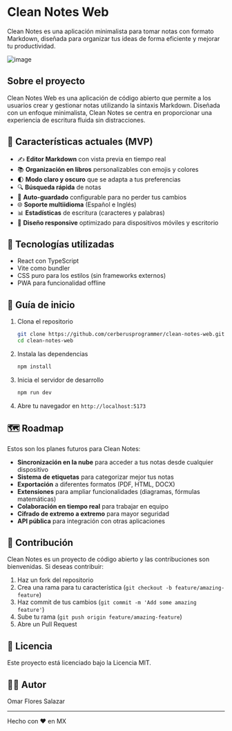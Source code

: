 # Clean Notes Web

Clean Notes es una aplicación minimalista para tomar notas con formato Markdown, diseñada para organizar tus ideas de forma eficiente y mejorar tu productividad.

![image](https://github.com/user-attachments/assets/ef6534a2-0c5b-4b9c-8cdb-cb238d90f8b2)


## Sobre el proyecto

Clean Notes Web es una aplicación de código abierto que permite a los usuarios crear y gestionar notas utilizando la sintaxis Markdown. Diseñada con un enfoque minimalista, Clean Notes se centra en proporcionar una experiencia de escritura fluida sin distracciones.

## 🚀 Características actuales (MVP)

- ✍️ **Editor Markdown** con vista previa en tiempo real
- 📚 **Organización en libros** personalizables con emojis y colores
- 🌓 **Modo claro y oscuro** que se adapta a tus preferencias
- 🔍 **Búsqueda rápida** de notas
- 💾 **Auto-guardado** configurable para no perder tus cambios
- 🌐 **Soporte multiidioma** (Español e Inglés)
- 📊 **Estadísticas** de escritura (caracteres y palabras)
- 📱 **Diseño responsive** optimizado para dispositivos móviles y escritorio

## 🧰 Tecnologías utilizadas

- React con TypeScript
- Vite como bundler
- CSS puro para los estilos (sin frameworks externos)
- PWA para funcionalidad offline

## 📝 Guía de inicio

1. Clona el repositorio

   ```bash
   git clone https://github.com/cerberusprogrammer/clean-notes-web.git
   cd clean-notes-web
   ```

2. Instala las dependencias

   ```bash
   npm install
   ```

3. Inicia el servidor de desarrollo

   ```bash
   npm run dev
   ```

4. Abre tu navegador en `http://localhost:5173`

## 🗺️ Roadmap

Estos son los planes futuros para Clean Notes:

- **Sincronización en la nube** para acceder a tus notas desde cualquier dispositivo
- **Sistema de etiquetas** para categorizar mejor tus notas
- **Exportación** a diferentes formatos (PDF, HTML, DOCX)
- **Extensiones** para ampliar funcionalidades (diagramas, fórmulas matemáticas)
- **Colaboración en tiempo real** para trabajar en equipo
- **Cifrado de extremo a extremo** para mayor seguridad
- **API pública** para integración con otras aplicaciones

## 🤝 Contribución

Clean Notes es un proyecto de código abierto y las contribuciones son bienvenidas. Si deseas contribuir:

1. Haz un fork del repositorio
2. Crea una rama para tu característica (`git checkout -b feature/amazing-feature`)
3. Haz commit de tus cambios (`git commit -m 'Add some amazing feature'`)
4. Sube tu rama (`git push origin feature/amazing-feature`)
5. Abre un Pull Request

## 📄 Licencia

Este proyecto está licenciado bajo la Licencia MIT.

## 👨‍💻 Autor

Omar Flores Salazar

---

Hecho con ❤️ en MX
